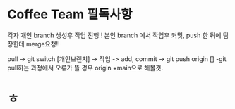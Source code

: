 # Coffee Team 필독사항
각자 개인 branch 생성후 작업 진행!!
본인 branch 에서 작업후 커밋, push 한 뒤에 팀장한테 merge요청!!

pull -> git switch [개인브랜치] -> 작업 -> add, commit -> git push origin []
-git pull하는 과정에서 오류가 뜰 경우 origin +main으로 해볼것.

# ㅎ
